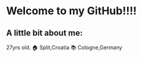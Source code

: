 # Welcome to my GitHub!!!!

## A little bit about me:

27yrs old.
:house: Split,Croatia
:books: Cologne,Germany
